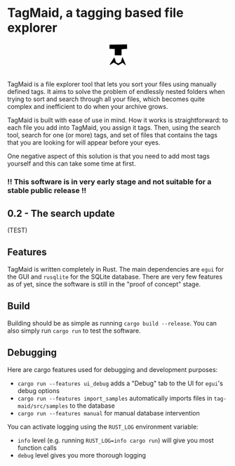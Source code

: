 <h1>TagMaid, a tagging based file explorer</h1>
<div align="center">
    <img src="./logo.png" alt="TagMaid logo" height="10%" width="10%">
</div>
<br />

TagMaid is a file explorer tool that lets you sort your files using manually defined tags.
It aims to solve the problem of endlessly nested folders when trying to sort and search through all your files, 
which becomes quite complex and inefficient to do when your archive grows.

TagMaid is built with ease of use in mind. How it works is straightforward: to each file you add into TagMaid, you assign it tags. 
Then, using the search tool, search for one (or more) tags, and set of files that contains the tags that you are looking for will
appear before your eyes. 

One negative aspect of this solution is that you need to add most tags yourself and this can take some time at first.

### !! This software is in very early stage and not suitable for a stable public release !!

## 0.2 - The search update

(TEST)

## Features

TagMaid is written completely in Rust. The main dependencies are `egui` for the GUI and `rusqlite` for the SQLite database.
There are very few features as of yet, since the software is still in the "proof of concept" stage.

## Build

Building should be as simple as running `cargo build --release`. You can also simply run `cargo run` to test
the software.

## Debugging

Here are cargo features used for debugging and development purposes:
- `cargo run --features ui_debug` adds a "Debug" tab to the UI for `egui`'s debug options
- `cargo run --features import_samples` automatically imports files in `tag-maid/src/samples` to the database
- `cargo run --features manual` for manual database intervention 

You can activate logging using the `RUST_LOG` environment variable:
- `info` level (e.g. running `RUST_LOG=info cargo run`) will give you most function calls
- `debug` level gives you more thorough logging